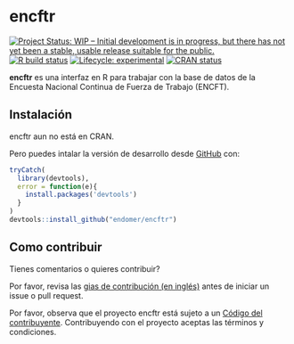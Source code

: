 
<!-- README.md is generated from README.Rmd. Please edit that file -->

# encftr

<!-- badges: start -->
[![Project Status: WIP – Initial development is in progress, but there has not yet been a stable, usable release suitable for the public.](https://www.repostatus.org/badges/latest/wip.svg)](https://www.repostatus.org/#wip)
[![R build
status](https://github.com/drdsdaniel/encftr/workflows/R-CMD-check/badge.svg)](https://github.com/drdsdaniel/encftr/actions)
[![Lifecycle:
experimental](https://img.shields.io/badge/lifecycle-experimental-orange.svg)](https://www.tidyverse.org/lifecycle/#experimental)
[![CRAN
status](https://www.r-pkg.org/badges/version/encftr)](https://CRAN.R-project.org/package=encftr)
<!-- badges: end -->

<strong>encftr</strong> es una interfaz en R para trabajar con la base
de datos de la Encuesta Nacional Continua de Fuerza de Trabajo (ENCFT).

## Instalación

encftr aun no está en CRAN.

<!-- You can install the released version of encftr from [CRAN](https://CRAN.R-project.org) with: -->

<!-- ``` r -->

<!-- install.packages("encftr") -->

<!-- ``` -->

Pero puedes intalar la versión de desarrollo desde
[GitHub](https://github.com/) con:

``` r
tryCatch(
  library(devtools),
  error = function(e){
    install.packages('devtools')
  }
)
devtools::install_github("endomer/encftr")
```

## Como contribuir

Tienes comentarios o quieres contribuir?

Por favor, revisa las [gias de contribución (en
inglés)](https://endomer.github.io/encftr/CONTRIBUTING.html) antes de
iniciar un issue o pull request.

Por favor, observa que el proyecto encftr está sujeto a un [Código del
contribuyente](https://contributor-covenant.org/es/version/2/0/CODE_OF_CONDUCT.html).
Contribuyendo con el proyecto aceptas las términos y condiciones.
